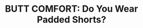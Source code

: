 ---
layout: community
category: community
title: "BUTT COMFORT: Do You Wear Padded Shorts?"
description: "Do folks wear padded shorts on overnights? What're you doing for butt comfort? (More specifically - muscular comfort, not saddle sores)  Always wear chamois shorts and stretch before laying down for the night."
isTopLevel: false
isSingleLevel: false
isArticle: false
datePublished: 2022-06-17 10:49:00 +0300
dateModified: 2022-06-17 10:49:00 +0300
published: false
---